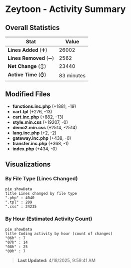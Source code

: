 # Zeytoon - Activity Summary 

## Overall Statistics

| Stat                   | Value                                                             |
| ---------------------- | ----------------------------------------------------------------- |
| **Lines Added** (➕)   | 26002                                          |
| **Lines Removed** (➖) | 2562                                        |
| **Net Change** (↕)    | 23440                |
| **Active Time** (⌚)   | 83 minutes |


## Modified Files
- **functions.inc.php** (+1881, -19)
- **cart.tpl** (+276, -13)
- **cart.inc.php** (+882, -13)
- **style.min.css** (+19207, -0)
- **demo2.min.css** (+2514, -2514)
- **lang.inc.php** (+2, -2)
- **gateway.inc.php** (+438, -0)
- **transfer.inc.php** (+368, -1)
- **index.php** (+434, -0)

## Visualizations

### By File Type (Lines Changed)

```mermaid
pie showData
title Lines changed by file type
".php" : 4040
".tpl" : 289
".css" : 24235
```

### By Hour (Estimated Activity Count)

```mermaid
pie showData
title Coding activity by hour (count of changes)
"06h" : 7
"07h" : 14
"08h" : 25
"09h" : 7
```


> **Last Updated:** 4/18/2025, 9:59:41 AM